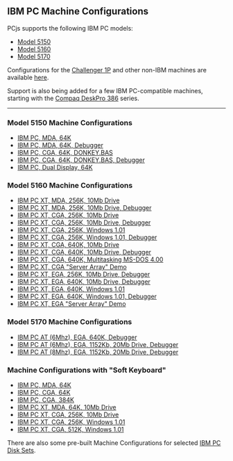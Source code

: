 IBM PC Machine Configurations
---

PCjs supports the following IBM PC models:

* [Model 5150](/devices/pc/machine/#model-5150-machine-configurations)
* [Model 5160](/devices/pc/machine/#model-5160-machine-configurations)
* [Model 5170](/devices/pc/machine/#model-5170-machine-configurations)

Configurations for the [Challenger 1P](/devices/c1p/machine/) and other non-IBM machines are available [here](/devices/).

Support is also being added for a few IBM PC-compatible machines, starting with the [Compaq DeskPro 386](compaq/deskpro386/) series.

---

### Model 5150 Machine Configurations

* [IBM PC, MDA, 64K](/devices/pc/machine/5150/mda/64kb/)
* [IBM PC, MDA, 64K, Debugger](/devices/pc/machine/5150/mda/64kb/debugger/)
* [IBM PC, CGA, 64K, DONKEY.BAS](/devices/pc/machine/5150/cga/64kb/donkey/)
* [IBM PC, CGA, 64K, DONKEY.BAS, Debugger](/devices/pc/machine/5150/cga/64kb/donkey/debugger/)
* [IBM PC, Dual Display, 64K](/devices/pc/machine/5150/dual/64kb/)

### Model 5160 Machine Configurations

* [IBM PC XT, MDA, 256K, 10Mb Drive](/devices/pc/machine/5160/mda/256kb/)
* [IBM PC XT, MDA, 256K, 10Mb Drive, Debugger](/devices/pc/machine/5160/mda/256kb/debugger/)
* [IBM PC XT, CGA, 256K, 10Mb Drive](/devices/pc/machine/5160/cga/256kb/demo/)
* [IBM PC XT, CGA, 256K, 10Mb Drive, Debugger](/devices/pc/machine/5160/cga/256kb/demo/debugger/)
* [IBM PC XT, CGA, 256K, Windows 1.01](/devices/pc/machine/5160/cga/256kb/win101/)
* [IBM PC XT, CGA, 256K, Windows 1.01, Debugger](/devices/pc/machine/5160/cga/256kb/win101/debugger/)
* [IBM PC XT, CGA, 640K, 10Mb Drive](/devices/pc/machine/5160/cga/640kb/)
* [IBM PC XT, CGA, 640K, 10Mb Drive, Debugger](/devices/pc/machine/5160/cga/640kb/debugger/)
* [IBM PC XT, CGA, 640K, Multitasking MS-DOS 4.00](/devices/pc/machine/5160/cga/640kb/dos400m/)
* [IBM PC XT, CGA "Server Array" Demo](/devices/pc/machine/5160/cga/256kb/array/)
* [IBM PC XT, EGA, 256K, 10Mb Drive, Debugger](/devices/pc/machine/5160/ega/256kb/debugger/)
* [IBM PC XT, EGA, 640K, 10Mb Drive, Debugger](/devices/pc/machine/5160/ega/640kb/debugger/)
* [IBM PC XT, EGA, 640K, Windows 1.01](/devices/pc/machine/5160/ega/640kb/win101/)
* [IBM PC XT, EGA, 640K, Windows 1.01, Debugger](/devices/pc/machine/5160/ega/640kb/win101/debugger/)
* [IBM PC XT, EGA "Server Array" Demo](/devices/pc/machine/5160/ega/640kb/array/)

### Model 5170 Machine Configurations

* [IBM PC AT (6Mhz), EGA, 640K, Debugger](/devices/pc/machine/5170/ega/640kb/rev1/)
* [IBM PC AT (6Mhz), EGA, 1152Kb, 20Mb Drive, Debugger](/devices/pc/machine/5170/ega/1152kb/rev1/)
* [IBM PC AT (8Mhz), EGA, 1152Kb, 20Mb Drive, Debugger](/devices/pc/machine/5170/ega/1152kb/rev3/)

### Machine Configurations with "Soft Keyboard"

* [IBM PC, MDA, 64K](/devices/pc/machine/5150/mda/64kb/softkbd/)
* [IBM PC, CGA, 64K](/devices/pc/machine/5150/cga/64kb/softkbd/)
* [IBM PC, CGA, 384K](/devices/pc/machine/5150/cga/384kb/softkbd/)
* [IBM PC XT, MDA, 64K, 10Mb Drive](/devices/pc/machine/5160/mda/64kb/softkbd/)
* [IBM PC XT, CGA, 256K, 10Mb Drive](/devices/pc/machine/5160/cga/256kb/softkbd/)
* [IBM PC XT, CGA, 256K, Windows 1.01](/devices/pc/machine/5160/cga/256kb/win101/softkbd/)
* [IBM PC XT, CGA, 512K, Windows 1.01](/devices/pc/machine/5160/cga/512kb/win101/softkbd/)

There are also some pre-built Machine Configurations for selected [IBM PC Disk Sets](/disks/pc/).
